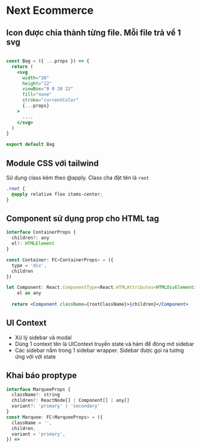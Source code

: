 # Next Ecommerce

## Icon được chia thành từng file. Mỗi file trả về 1 svg

```jsx

const Bag = ({ ...props }) => {
  return (
    <svg
      width="20"
      height="22"
      viewBox="0 0 20 22"
      fill="none"
      stroke="currentColor"
      {...props}
    >
      ....
    </svg>
  )
}

export default Bag
```

## Module CSS với tailwind

Sử dụng class kèm theo @apply. Class cha đặt tên là `root`

```css
.root {
  @apply relative flex items-center;
}
```

## Component sử dụng prop cho HTML tag

```jsx
interface ContainerProps {
  children?: any
  el?: HTMLElement
}

const Container: FC<ContainerProps> = ({
  type = 'div',
  children
})

let Component: React.ComponentType<React.HTMLAttributes<HTMLDivElement>> =
    el as any
    
  return <Component className={rootClassName}>{children}</Component> 
```

## UI Context

- Xử lý sidebar và modal
- Dùng 1 context tên là UIContext truyền state và hàm để đóng mở sidebar
- Các sidebar nằm trong 1 sidebar wrapper. Sidebar được gọi ra tương ứng với với state

## Khai báo proptype

```jsx
interface MarqueeProps {
  className?: string
  children?: ReactNode[] | Component[] | any[]
  variant?: 'primary' | 'secondary'
}
const Marquee: FC<MarqueeProps> = ({
  className = '',
  children,
  variant = 'primary',
}) =>
```







